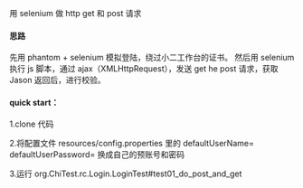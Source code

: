 用 selenium 做 http get 和 post 请求


#### 思路
先用 phantom + selenium 模拟登陆，绕过小二工作台的证书。
然后用 selenium 执行 js 脚本，通过 ajax（XMLHttpRequest），发送 get he post 请求，获取 Jason 返回后，进行校验。




#### quick start：
1.clone 代码

2.将配置文件 resources/config.properties 里的 defaultUserName= defaultUserPassword= 换成自己的预账号和密码

3.运行 org.ChiTest.rc.Login.LoginTest#test01_do_post_and_get